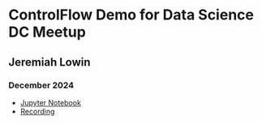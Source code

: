 # ControlFlow Demo for Data Science DC Meetup
## Jeremiah Lowin
### December 2024 

- [Jupyter Notebook](/demo.ipynb)
- [Recording](https://www.youtube.com/watch?v=rnNaCx92ZdA)
